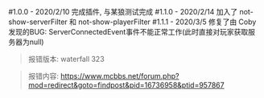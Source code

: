 #1.0.0 - 2020/2/10
完成插件, 与某狼测试完成
#1.1.0 - 2020/2/14
加入了 not-show-serverFilter 和 not-show-playerFilter
#1.1.1 - 2020/3/5
修复了由 Coby 发现的BUG: ServerConnectedEvent事件不能正常工作(此时直接对玩家获取服务器为null)
  
> 报错版本: waterfall  323

> 报错内容: <https://www.mcbbs.net/forum.php?mod=redirect&goto=findpost&pid=16736958&ptid=957867> 